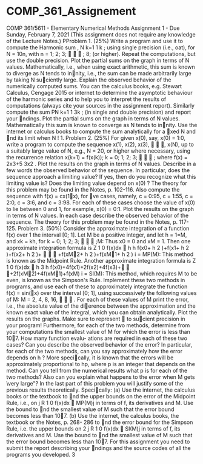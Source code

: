 # COMP_361_Assignement
COMP 361/5611 - Elementary Numerical Methods
Assignment 1 - Due Sunday, February 7, 2021
(This assignment does not require any knowledge of the Lecture Notes.)
PProblem 1. (25%) Write a program and use it to compute the Harmonic sum , N
k=1
1
k ; using single precision (i.e., 
oat), for N = 10n, with n = 1; 2; 3;    ; 8; (or
higher). Repeat the computations, but use the double precision. Plot the partial
sums on the graph in terms of N values. Mathematically, i.e., when using exact
arithmetic, this sum is known to diverge as N tends to innity, i.e., the sum can be
made arbitrarily large by taking N suciently large. Explain the observed behavior of
the numerically computed sums. You can the calculus books, e.g. Stewart Calculus,
Cengage 2015 or internet to determine the asymptotic behaviour of the harmonic
series and to help you to interpret the results of computations (always cite your
sources in the assignment report).
Similarly compute the sum
PN
k=1
1
3k ; (in single and double precision) and report
your ndings. Plot the partial sums on the graph in terms of N values.
Mathematically this sum is known to converge as N tends to innity. Use the
internet or calculus books to compute the sum analytically for a xed N and nd its
limit when N ! 1.
Problem 2. (25%) For given x(0), say, x(0) = 1:0, write a program to compute the
sequence x(1), x(2), x(3),   , x(N), up to a suitably large value of N, e.g., N = 20, or
higher where necessary, using the recurrence relation
x(k+1) = f(x(k)); k = 0; 1; 2; 3;    ;
where f(x) = 2x3+5
3x2 . Plot the results on the graph in terms of N values.
Describe in a few words the observed behavior of the sequence. In particular,
does the sequence approach a limiting value? If yes, then do you recognize what
this limiting value is? Does the limiting value depend on x(0) ? The theory for this
problem may be found in the Notes, p. 102-116.
Also compute the sequence with f(x) = cx(1􀀀x), for ve cases, namely, c = 0:95,
c = 1:55, c = 2:0, c = 3:6, and c = 3:98. For each of these cases choose the value of
x(0) to lie between 0 and 1, for example, x(0) = 0:1. Plot the results on the graph in
terms of N values. In each case describe the observed behavior of the sequence. The
theory for this problem may be found in the Notes, p. 117-125.
Problem 3. (50%) Consider the approximate integration of a function f(x) over
1
the interval [0; 1]. Let M be a positive integer, and let h = 1=M, and xk = kh, for
k = 0; 1; 2; 3;    ;M: Thus x0 = 0 and xM = 1. Then one approximate integration
formula is
Z 1
0
f(x)dx  h
h
f(x0+
h
2
)+f(x1+
h
2
)+f(x2+
h
2
)+    +f(xM􀀀2+
h
2
)+f(xM􀀀1+
h
2
)
i
= MP(M):
This method is known as the Midpoint Rule.
Another approximate integration formula is
Z 1
0
f(x)dx 
h
3
h
f(x0)+4f(x1)+2f(x2)+4f(x3)+  +2f(xM􀀀2)+4f(xM􀀀1)+f(xM)
i
= SI(M):
This method, which requires M to be even, is known as the Simpson's Rule.
Implement these two methods in programs, and use each of these to approximately
integrate the function f(x) = sin(x) over the interval [0; 1], using successively the
following values of M: M = 2, 4, 8, 16,    . For each of these values of M print the
error, i.e., the absolute value of the dierence between the approximation and the
known exact value of the integral, which you can obtain analytically. Plot the results
on the graphs. Make sure to represent  to sucient precision in your program!
Furthermore, for each of the two methods, determine from your computations the
smallest value of M for which the error is less than 10􀀀7. How many function evalu-
ations are required in each of these two cases?
Can you describe the observed behavior of the error? In particular, for each of the two
methods, can you say approximately how the error depends on h ? More specically,
it is known that the errors will be approximately proportional to hp, where p is an
integer that depends on the method. Can you tell from the numerical results what
p is for each of the two methods? Also can you explain what happens to the error
when M gets \very large"?
In the last part of this problem you will justify some of the previous results
theoretically. Specically:
(a) Use the internet, the calculus books or the textbook to nd the upper bounds
on the error of the Midpoint Rule, i.e., on j
R 1
0 f(x)dx 􀀀 MP(M)j in terms of
f, its derivatives and M. Use the bound to nd the smallest value of M such
that the error bound becomes less than 10􀀀7.
(b) Use the internet, the calculus books, the textbook or the Notes, p. 268-
286 to nd the error bound for the Simpson Rule, i.e. the upper bounds on
2
j
R 1
0 f(x)dx 􀀀 SI(M)j in terms of f, its derivatives and M. Use the bound to
nd the smallest value of M such that the error bound becomes less than 10􀀀7.
For this assignment you need to submit the report describing your ndings and the
source codes of all the programs you developed.
3
